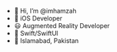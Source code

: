 - 👋 Hi, I’m @imhamzah
- 📱 iOS Developer
- 😃 Augmented Reality Developer
- 📕 Swift/SwiftUI
- 📍 Islamabad, Pakistan

<!---
imhamzah/imhamzah is a ✨ special ✨ repository because its `README.md` (this file) appears on your GitHub profile.
You can click the Preview link to take a look at your changes.
--->

